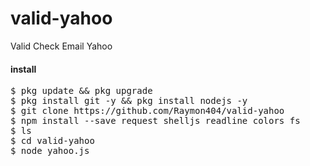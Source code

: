 # valid-yahoo
Valid Check Email Yahoo

#### install

<pre>
$ pkg update && pkg upgrade
$ pkg install git -y && pkg install nodejs -y
$ git clone https://github.com/Raymon404/valid-yahoo
$ npm install --save request shelljs readline colors fs
$ ls
$ cd valid-yahoo
$ node yahoo.js
</pre>
